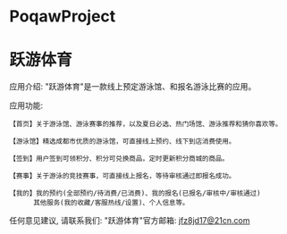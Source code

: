 # PoqawProject
# 跃游体育

  应用介绍: "跃游体育"是一款线上预定游泳馆、和报名游泳比赛的应用。

  应用功能: 

    【首页】关于游泳馆、游泳赛事的推荐，以及夏日必选、热门场馆、游泳推荐和猜你喜欢等。
    
    【游泳馆】精选成都市优质的游泳馆，可直接线上预约、线下到店消费使用。
        
    【签到】用户签到可领积分、积分可兑换商品，定时更新积分商城的商品。
    
    【赛事】关于游泳的竞技赛事，可直接线上报名，等待审核通过即报名成功。
        
    【我的】我的预约(全部预约/待消费/已消费)、我的报名(已报名/审核中/审核通过)
          其他服务(我的收藏/客服热线/设置)、个人信息等。
      
  任何意见建议, 请联系我们: 
  "跃游体育"官方邮箱: jfz8jd17@21cn.com
